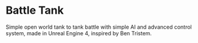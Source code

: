# Battle Tank
Simple open world tank to tank battle with simple AI and advanced control system, made in Unreal Engine 4, inspired by Ben Tristem.